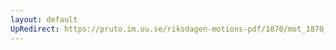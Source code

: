 ```yaml
---
layout: default
UpRedirect: https://pruto.im.uu.se/riksdagen-motions-pdf/1870/mot_1870__ak__10/mot_1870__ak__10-007.pdf
---
```

